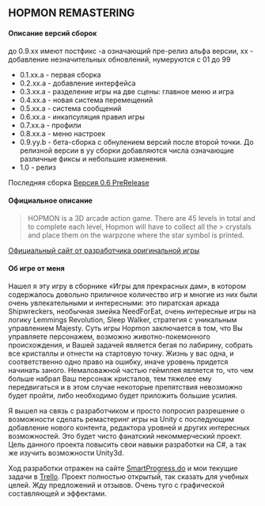 ## HOPMON REMASTERING

#### Описание версий сборок

до 0.9.xx имеют постфикс -a означающий пре-релиз альфа версии, xx - добавление незначительных обновлений, нумеруются с 01 до 99

* 0.1.xx.a - первая сборка
* 0.2.xx.a - добавление интерфейса
* 0.3.xx.a - разделение игры на две сцены: главное меню и игра
* 0.4.xx.a - новая система перемещений
* 0.5.xx.a - система сообщений
* 0.6.xx.a - инкапсуляция правил игры
* 0.7.xx.a - профили
* 0.8.xx.a - меню настроек
* 0.9.yy.b - бета-сборка с обнулением версий после второй точки. До релизной версии в yy сборки добавляются числа означающие различные фиксы и небольшие изменения.
* 1.0 - релиз

Последняя сборка [Версия 0.6 PreRelease](https://github.com/Symryvvin/Hopmon/releases/tag/v0.6-alpha)

#### Официальное описание
> HOPMON is a 3D arcade action game. There are 45 levels in total and to complete each level, Hopmon will have to collect all the > crystals and place them on the warpzone where the star symbol is printed.

[Официальный сайт от разработчика оригинальной игры](http://www.saitogames.com/hopmon/)

#### Об игре от меня

Нашел я эту игру в сборнике «Игры для прекрасных дам», в котором содержалось довольно приличное количество игр и многие из них были очень увлекательными и интересными: это пиратская аркада Shipwreckers, необычная змейка NeedForEat, очень интересные игры на логику Lemmings Revolution, Sleep Walker, стратегия с уникальным управлением Majesty.
Суть игры Hopmon заключается в том, что Вы управляете персонажем, возможно животно-покемонного происхождения, и Вашей задачей является бегая по лабирину, собрать все кристаллы и отнести на стартовую точку. Жизнь у вас одна, и соответственно одно право на ошибку, иначе уровень придется начинать заного. Немаловажной частью геймплея является то, что чем больше набрал Ваш персонаж кристалов, тем тяжелее ему передвигаться и в этом случае некоторые препятствия невозможно будет пройти, либо необходимо будет приложить большие усилия.

Я вышел на связь с разработчиком и просто попросил разрешение о возможности сделать ремастеринг игры на Unity с последующим добавление нового контента, редактора уровней и других интересных возможностей. Это будет чисто фанатский некоммерческий проект. Цель данного проекта повысить свои навыки разработки на C#, а так же изучить возможности Unity3d.

Ход разработки отражен на сайте [SmartProgress.do](https://smartprogress.do/goal/231979/) и мои текущие задачи в [Trello](https://trello.com/b/S3nD1pE1). Проект полностью открытый, так сказать для учебных целей. Жду предложений и отзывов. Очень туго с графической составляющей и эффектами.
